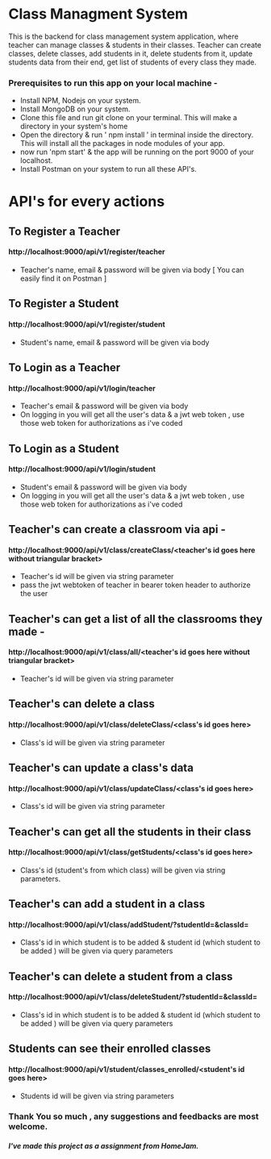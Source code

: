 # Class Managment System

This is the backend for class management system application, where teacher can manage classes & students in their classes.
Teacher can create classes, delete classes, add students in it, delete students from it, update students data from their end, get list of students of every class they made.

### Prerequisites to run this app on your local machine -

* Install NPM, Nodejs on your system.
* Install MongoDB on your system.
* Clone this file and run git clone <url> on your terminal. This will make a directory in your system's home
* Open the directory & run ' npm install ' in terminal inside the directory. This will install all the packages in node modules of your app.
* now run 'npm start' & the app will be running on the port 9000 of your localhost.
* Install Postman on your system to run all these API's.

# API's for every actions

## To Register a Teacher

#### http://localhost:9000/api/v1/register/teacher
* Teacher's name, email & password will be given via body [ You can easily find it on Postman ]

## To Register a Student 

#### http://localhost:9000/api/v1/register/student
* Student's name, email & password will be given via body

## To Login as a Teacher 

#### http://localhost:9000/api/v1/login/teacher
* Teacher's email & password will be given via body
* On logging in you will get all the user's data & a jwt web token , use those web token for authorizations as i've coded

## To Login as a Student 

#### http://localhost:9000/api/v1/login/student
* Student's email & password will be given via body
* On logging in you will get all the user's data & a jwt web token , use those web token for authorizations as i've coded

## Teacher's can create a classroom via api - 

#### http://localhost:9000/api/v1/class/createClass/<teacher's id goes here without triangular bracket>
* Teacher's id will be given via string parameter
* pass the jwt webtoken of teacher in bearer token header to authorize the user

## Teacher's can get a list of all the classrooms they made -

#### http://localhost:9000/api/v1/class/all/<teacher's id goes here without triangular bracket>
* Teacher's id will be given via string parameter

## Teacher's can delete a class

#### http://localhost:9000/api/v1/class/deleteClass/<class's id goes here>
* Class's id will be given via string parameter

## Teacher's can update a class's data

#### http://localhost:9000/api/v1/class/updateClass/<class's id goes here>
* Class's id will be given via string parameter

## Teacher's can get all the students in their class

#### http://localhost:9000/api/v1/class/getStudents/<class's id goes here>
* Class's id (student's from which class) will be given via string parameters.

## Teacher's can add a student in a class

#### http://localhost:9000/api/v1/class/addStudent/?studentId=<student id>&classId=<class id>
* Class's id in which student is to be added & student id (which student to be added ) will be given via query parameters

## Teacher's can delete a student from a class

#### http://localhost:9000/api/v1/class/deleteStudent/?studentId=<student id>&classId=<class id>
* Class's id in which student is to be added & student id (which student to be added ) will be given via query parameters

## Students can see their enrolled classes

#### http://localhost:9000/api/v1/student/classes_enrolled/<student's id goes here>
* Students id will be given via string parameters


### Thank You so much , any suggestions and feedbacks are most welcome.
##### I've made this project as a assignment from HomeJam.